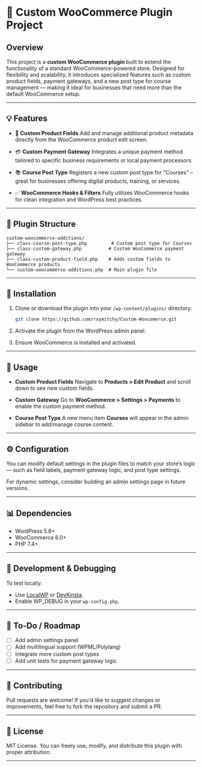 # 🛒 Custom WooCommerce Plugin Project

## Overview

This project is a **custom WooCommerce plugin** built to extend the functionality of a standard WooCommerce-powered store. Designed for flexibility and scalability, it introduces specialized features such as custom product fields, payment gateways, and a new post type for course management — making it ideal for businesses that need more than the default WooCommerce setup.

---

## 💡 Features

* 🔧 **Custom Product Fields**
  Add and manage additional product metadata directly from the WooCommerce product edit screen.

* 💳 **Custom Payment Gateway**
  Integrates a unique payment method tailored to specific business requirements or local payment processors.

* 📚 **Course Post Type**
  Registers a new custom post type for "Courses" – great for businesses offering digital products, training, or services.

* ✅ **WooCommerce Hooks & Filters**
  Fully utilizes WooCommerce hooks for clean integration and WordPress best practices.

---

## 🧩 Plugin Structure

```
custom-woocommerce-additions/
├── class-course-post-type.php         # Custom post type for Courses
├── class-custom-gateway.php          # Custom WooCommerce payment gateway
├── class-custom-product-field.php    # Adds custom fields to WooCommerce products
└── custom-woocommerce-additions.php  # Main plugin file
```

---

## 🚀 Installation

1. Clone or download the plugin into your `/wp-content/plugins/` directory:

   ```bash
   git clone https://github.com/rxymitchy/Custom-Woocomerce.git
   ```

2. Activate the plugin from the WordPress admin panel.

3. Ensure WooCommerce is installed and activated.

---

## 🔄 Usage

* **Custom Product Fields**
  Navigate to **Products > Edit Product** and scroll down to see new custom fields.

* **Custom Gateway**
  Go to **WooCommerce > Settings > Payments** to enable the custom payment method.

* **Course Post Type**
  A new menu item **Courses** will appear in the admin sidebar to add/manage course content.

---

## ⚙️ Configuration

You can modify default settings in the plugin files to match your store’s logic — such as field labels, payment gateway logic, and post type settings.

For dynamic settings, consider building an admin settings page in future versions.

---

## 📊 Dependencies

* WordPress 5.8+
* WooCommerce 6.0+
* PHP 7.4+

---

## 🧪 Development & Debugging

To test locally:

* Use [LocalWP](https://localwp.com/) or [DevKinsta](https://kinsta.com/devkinsta/).
* Enable WP\_DEBUG in your `wp-config.php`.

---

## 📌 To-Do / Roadmap

* [ ] Add admin settings panel
* [ ] Add multilingual support (WPML/Polylang)
* [ ] Integrate more custom post types
* [ ] Add unit tests for payment gateway logic

---

## 🤝 Contributing

Pull requests are welcome! If you'd like to suggest changes or improvements, feel free to fork the repository and submit a PR.

---

## 📜 License

MIT License. You can freely use, modify, and distribute this plugin with proper attribution.

---
